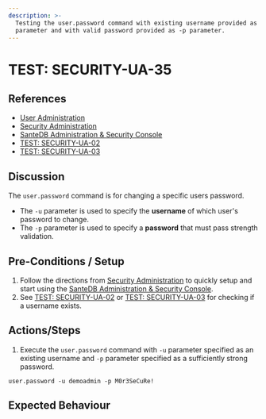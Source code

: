 ```yaml
---
description: >-
  Testing the user.password command with existing username provided as -u
  parameter and with valid password provided as -p parameter.
---
```


# TEST: SECURITY-UA-35

## References

* [User Administration](../../../../../operations/host-administration/santedb-icdr-admin-console/user-administration.md)
* [Security Administration](../../../../../operations/security-administration/#demo-environment) 
* [SanteDB Administration & Security Console](../../../../../operations/host-administration/santedb-icdr-admin-console/)
* [TEST: SECURITY-UA-02](test-security-ua-02.md)
* [TEST: SECURITY-UA-03](test-security-ua-03.md)

## Discussion

The `user.password` command is for changing a specific users password. 

* The `-u` parameter is used to specify the **username** of which user's password to change. 
* The `-p`  parameter is used to specify a **password** that must pass strength validation.

## Pre-Conditions / Setup

1. Follow the directions from [Security Administration](../../../../../operations/security-administration/#demo-environment) to quickly setup and start using the [SanteDB Administration & Security Console](../../../../../operations/host-administration/santedb-icdr-admin-console/).
2. See [TEST: SECURITY-UA-02](test-security-ua-02.md) or [TEST: SECURITY-UA-03](test-security-ua-03.md) for checking if a username exists.

## Actions/Steps

1. Execute the `user.password` command with `-u` parameter specified as an existing username and `-p` parameter specified as a sufficiently strong password.

```text
user.password -u demoadmin -p M0r3SeCuRe!
```

## Expected Behaviour

